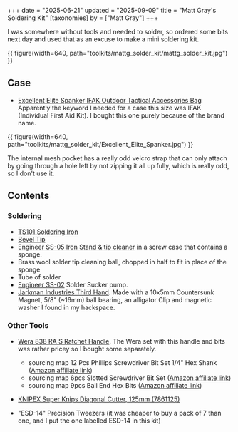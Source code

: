 +++
date = "2025-06-21"
updated = "2025-09-09"
title = "Matt Gray's Soldering Kit"
[taxonomies]
by = ["Matt Gray"]
+++

I was somewhere without tools and needed to solder, so ordered some bits next day and used that as an excuse to make a mini soldering kit.

{{ figure(width=640, path="toolkits/mattg_solder_kit/mattg_solder_kit.jpg") }}

## Case

*  [Excellent Elite Spanker IFAK Outdoor Tactical Accessories Bag](http://www.excellentelitespanker.com/prod_view.aspx?TypeId=84&Id=454&FId=t3:84:3) Apparently the keyword I needed for a case this size was IFAK (Individual First Aid Kit). I bought this one purely because of the brand name.

{{ figure(width=640, path="toolkits/mattg_solder_kit/Excellent_Elite_Spanker.jpg") }}

The internal mesh pocket has a really odd velcro strap that can only attach by going through a hole left by not zipping it all up fully, which is really odd, so I don't use it.

## Contents
### Soldering
- [TS101 Soldering Iron](https://shop.pimoroni.com/products/ts101-smart-soldering-iron)
- [Bevel Tip](https://shop.pimoroni.com/products/soldering-tip-for-ts100-soldering-iron?variant=39332711530579)
- [Engineer SS-05 Iron Stand & tip cleaner](https://shop.pimoroni.com/products/portable-soldering-iron-tip-cleaner-and-stand) in a screw case that contains a sponge. 
- Brass wool solder tip cleaning ball, chopped in half to fit in place of the sponge
- Tube of solder
- [Engineer SS-02](https://shop.pimoroni.com/products/solder-sucker-with-silicone-nozzle) Solder Sucker pump.
- [Jarkman Industries Third Hand](https://tinytoolk.it/tools/third-hand/). Made with a 10x5mm Countersunk Magnet, 5/8" (~16mm) ball bearing, an alligator Clip and magnetic washer I found in my hackspace.

### Other Tools
- [Wera 838 RA S Ratchet Handle](https://tinytoolk.it/tools/wera-838-ra-s/). The Wera set with this handle and bits was rather pricey so I bought some separately.
	- sourcing map 12 Pcs Phillips Screwdriver Bit Set 1/4" Hex Shank ([Amazon affiliate link](https://amzn.to/4edw4eA))
	- sourcing map 6pcs Slotted Screwdriver Bit Set ([Amazon affiliate link](https://amzn.to/4kjLoI9))
	- sourcing map 9pcs Ball End Hex Bits ([Amazon affiliate link](https://amzn.to/4l0Vtuv))

- [KNIPEX Super Knips Diagonal Cutter, 125mm (7861125)](https://www.knipex.com/en-uk/products/electronics-pliers/electronic-super-knips/electronic-super-knips/7861125)
- "ESD-14" Precision Tweezers (it was cheaper to buy a pack of 7 than one, and I put the one labelled ESD-14 in this kit)


